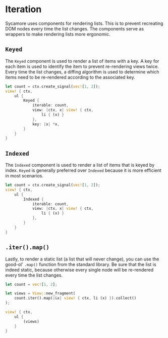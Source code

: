 # Iteration

Sycamore uses components for rendering lists. This is to prevent recreating DOM nodes every time the
list changes. The components serve as wrappers to make rendering lists more ergonomic.

## `Keyed`

The `Keyed` component is used to render a list of items with a key. A key for each item is used to
identify the item to prevent re-rendering views twice. Every time the list changes, a diffing
algorithm is used to determine which items need to be re-rendered according to the associated key.

```rust
let count = ctx.create_signal(vec![1, 2]);
view! { ctx,
    ul {
        Keyed {
            iterable: count,
            view: |ctx, x| view! { ctx,
                li { (x) }
            },
            key: |x| *x,
        }
    }
}
```

## `Indexed`

The `Indexed` component is used to render a list of items that is keyed by index. `Keyed` is
generally preferred over `Indexed` because it is more efficient in most scenarios.

```rust
let count = ctx.create_signal(vec![1, 2]);
view! { ctx,
    ul {
        Indexed {
            iterable: count,
            view: |ctx, x| view! { ctx,
                li { (x) }
            },
        }
    }
}
```

## `.iter().map()`

Lastly, to render a static list (a list that will never change), you can use the good-ol' `.map()`
function from the standard library. Be sure that the list is indeed static, because otherwise every
single node will be re-rendered every time the list changes.

```rust
let count = vec![1, 2];

let views = View::new_fragment(
    count.iter().map(|&x| view! { ctx, li (x) }).collect()
);

view! { ctx,
    ul {
        (views)
    }
}
```
